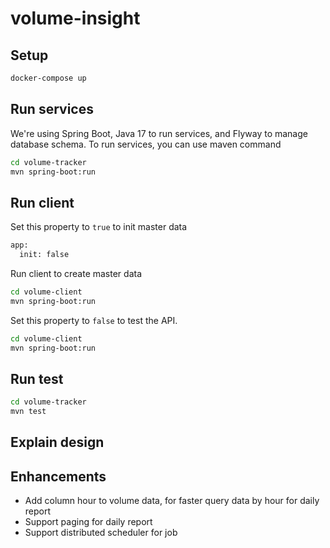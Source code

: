 # volume-insight

## Setup

```bash 
docker-compose up
```

## Run services
We're using Spring Boot, Java 17 to run services, and Flyway to manage database schema. To run services, you can use maven command

```bash
cd volume-tracker
mvn spring-boot:run
```

## Run client

Set this property to ```true``` to init master data

```bash
app:
  init: false
```

Run client to create master data

```bash
cd volume-client
mvn spring-boot:run
```

Set this property to ```false``` to test the API.

```bash
cd volume-client
mvn spring-boot:run
```

## Run test

```bash
cd volume-tracker
mvn test
```

## Explain design 


## Enhancements

* Add column hour to volume data, for faster query data by hour for daily report
* Support paging for daily report
* Support distributed scheduler for job